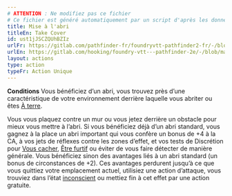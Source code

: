 ```yaml
---
# ATTENTION : Ne modifiez pas ce fichier
# Ce fichier est généré automatiquement par un script d'après les données du module Foundry VTT officiel et de sa traduction
title: Mise à l'abri
titleEn: Take Cover
id: ust1jJSCZQUhBZIz
urlFr: https://gitlab.com/pathfinder-fr/foundryvtt-pathfinder2-fr/-/blob/master/data/actions/ust1jJSCZQUhBZIz.htm
urlEn: https://gitlab.com/hooking/foundry-vtt---pathfinder-2e/-/blob/master/packs/data/actions.db/take-cover.json
layout: actions
type: action
typeFr: Action Unique
---
```

**Conditions** Vous bénéficiez d’un abri, vous trouvez près d’une caractéristique de votre environnement derrière laquelle vous abriter ou êtes [À terre](../conditions/à-terre.md).

Vous vous plaquez contre un mur ou vous jetez derrière un obstacle pour mieux vous mettre à l’abri. Si vous bénéficiez déjà d’un abri standard, vous gagnez à la place un abri important qui vous confère un bonus de +4 à la CA, à vos jets de réflexes contre les zones d’effet, et vos tests de Discrétion pour [Vous cacher](se-cacher.md), [Être furtif](être-furtif.md) ou éviter de vous faire détecter de manière générale. Vous bénéficiez sinon des avantages liés à un abri standard (un bonus de circonstances de +2). Ces avantages perdurent jusqu’à ce que vous quittiez votre emplacement actuel, utilisiez une action d’attaque, vous trouviez dans l’état [inconscient](../conditions/inconscient.md) ou mettiez fin à cet effet par une action gratuite.
